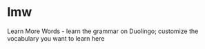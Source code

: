 # lmw
Learn More Words - learn the grammar on Duolingo; customize the vocabulary you want to learn here
